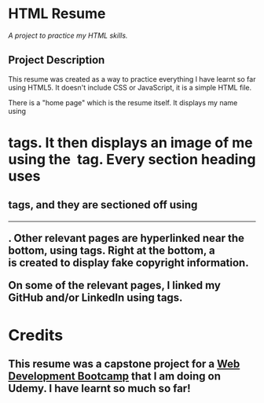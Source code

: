 # HTML Resume
*A project to practice my HTML skills.*

## Project Description
This resume was created as a way to practice everything I have learnt so far using HTML5. It doesn't include CSS or JavaScript, it is a simple HTML file.

There is a "home page" which is the resume itself. It displays my name using <h1> tags. It then displays an image of me using the <img> tag. Every section heading uses <h2> tags, and they are sectioned off using <hr />. Other relevant pages are hyperlinked near the bottom, using <a> tags. Right at the bottom, a <footer> is created to display fake copyright information.

On some of the relevant pages, I linked my GitHub and/or LinkedIn using <a> tags.

## Credits
This resume was a capstone project for a [Web Development Bootcamp](https://www.udemy.com/course/the-complete-web-development-bootcamp/) that I am doing on Udemy. I have learnt so much so far!

